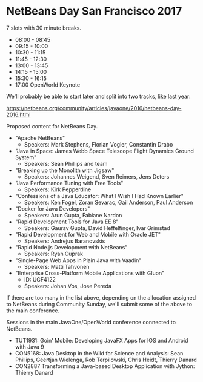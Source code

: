 # NetBeans Day San Francisco 2017

7 slots with 30 minute breaks.

   * 08:00 - 08:45
   * 09:15 - 10:00
   * 10:30 - 11:15
   * 11:45 - 12:30
   * 13:00 - 13:45
   * 14:15 - 15:00
   * 15:30 - 16:15
   * 17:00 OpenWorld Keynote
   
We'll probably be able to start later and split into two tracks, like last year:

https://netbeans.org/community/articles/javaone/2016/netbeans-day-2016.html
   
Proposed content for NetBeans Day.   

   * "Apache NetBeans"
      - Speakers: Mark Stephens, Florian Vogler, Constantin Drabo
   * "Java in Space: James Webb Space Telescope Flight Dynamics Ground System"
      - Speakers: Sean Phillips and team
   * "Breaking up the Monolith with Jigsaw" 
      - Speakers: Johannes Weigend, Sven Reimers, Jens Deters
   * "Java Performance Tuning with Free Tools"
      - Speakers: Kirk Pepperdine
   * "Confessions of a Java Educator: What I Wish I Had Known Earlier"
      - Speakers: Ken Fogel, Zoran Sevarac, Gail Anderson, Paul Anderson
   * "Docker for Java Developers"
      - Speakers: Arun Gupta, Fabiane Nardon
   * "Rapid Development Tools for Java EE 8"
      - Speakers: Gaurav Gupta, David Heffelfinger, Ivar Grimstad
   * "Rapid Development for Web and Mobile with Oracle JET"
      - Speakers: Andrejus Baranovskis
   * "Rapid Node.js Development with NetBeans"
      - Speakers: Ryan Cuprak
   * "Single-Page Web Apps in Plain Java with Vaadin"
      - Speakers: Matti Tahvonen
   * "Enterprise Cross-Platform Mobile Applications with Gluon"
      - ID: UGF4122
      - Speakers: Johan Vos, Jose Pereda
      
If there are too many in the list above, depending on the allocation assigned to NetBeans during Community Sunday, we'll submit some of the above to the main conference.      

Sessions in the main JavaOne/OpenWorld conference connected to NetBeans.

   * TUT1931: Goin' Mobile: Developing JavaFX Apps for IOS and Android with Java 9
   * CON5168: Java Desktop in the Wild for Science and Analysis: Sean Phillips, Geertjan Wielenga, Rob Terpilowski, Chris Heidt, Thierry Danard
   * CON2887 Transforming a Java-based Desktop Application with Jython: Thierry Danard
 
